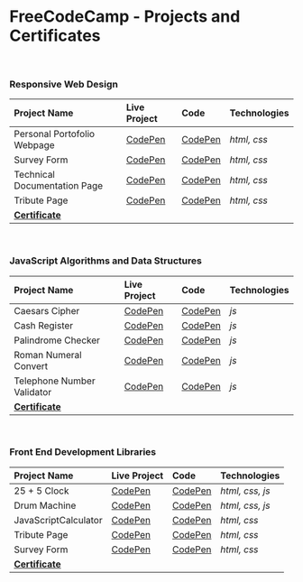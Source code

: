 # FreeCodeCamp - Projects and Certificates

<br>

 ### Responsive Web Design
| Project Name                  | Live Project                                        | Code                                                | Technologies |
| :---                          | :--                                                 | :---                                                | :---         |
| Personal Portofolio Webpage  |[CodePen](https://codepen.io/Danut-Nanu/full/rNZOxGx) | [CodePen](https://codepen.io/Danut-Nanu/pen/rNZOxGx) | *html, css*  |
| Survey Form                  |[CodePen](https://codepen.io/Danut-Nanu/full/yLxyEMP) | [CodePen](https://codepen.io/Danut-Nanu/pen/yLxyEMP) | *html, css*  |
| Technical Documentation Page |[CodePen](https://codepen.io/Danut-Nanu/full/xxabzdm) | [CodePen](https://codepen.io/Danut-Nanu/pen/xxabzdm) | *html, css*  |
| Tribute Page                 |[CodePen](https://codepen.io/Danut-Nanu/full/PoBVxbp) | [CodePen](https://codepen.io/Danut-Nanu/pen/PoBVxbp) | *html, css*  |
| **[Certificate](https://www.freecodecamp.org/certification/danutnanu/responsive-web-design)** ||||

<br>

 ### JavaScript Algorithms and Data Structures
| Project Name                  | Live Project                                        | Code                                                | Technologies |
| :---                          | :--                                                 | :---                                                | :---         |
| Caesars Cipher                |[CodePen](https://codepen.io/Danut-Nanu/full/zYMKELQ) | [CodePen](https://codepen.io/Danut-Nanu/pen/zYMKELQ) | *js*  |
| Cash Register                 |[CodePen](https://codepen.io/Danut-Nanu/full/YzRGrRW) | [CodePen](https://codepen.io/Danut-Nanu/pen/YzRGrRW) | *js*  | 
| Palindrome Checker            |[CodePen](https://codepen.io/Danut-Nanu/full/ZEmpXmw) | [CodePen](https://codepen.io/Danut-Nanu/pen/ZEmpXmw) | *js*  |
| Roman Numeral Convert         |[CodePen](https://codepen.io/Danut-Nanu/full/GRwjMPm) | [CodePen](https://codepen.io/Danut-Nanu/pen/GRwjMPm) | *js*  |
| Telephone Number Validator    |[CodePen](https://codepen.io/Danut-Nanu/full/MWzjEZZ) | [CodePen](https://codepen.io/Danut-Nanu/pen/MWzjEZZ) | *js*  |
| **[Certificate](https://www.freecodecamp.org/certification/danutnanu/javascript-algorithms-and-data-structures)** ||||

<br>

 ### Front End Development Libraries
| Project Name                 | Live Project                                        | Code                                                | Technologies |
| :---                         | :--                                                 | :---                                                | :---         |
| 25 + 5 Clock                 |[CodePen](https://codepen.io/Danut-Nanu/full/MWzwYLY) | [CodePen](https://codepen.io/Danut-Nanu/pen/MWzwYLY) | *html, css, js*  |
| Drum Machine                 |[CodePen](https://codepen.io/Danut-Nanu/full/KKGLmJL) | [CodePen](https://codepen.io/Danut-Nanu/pen/KKGLmJL) | *html, css, js*  |
| JavaScriptCalculator         |[CodePen](https://codepen.io/Danut-Nanu/full/xxabzdm) | [CodePen](https://codepen.io/Danut-Nanu/pen/xxabzdm) | *html, css*  |
| Tribute Page                 |[CodePen](https://codepen.io/Danut-Nanu/full/PoBVxbp) | [CodePen](https://codepen.io/Danut-Nanu/pen/PoBVxbp) | *html, css*  |
| Survey Form                  |[CodePen](https://codepen.io/Danut-Nanu/full/yLxyEMP) | [CodePen](https://codepen.io/Danut-Nanu/pen/yLxyEMP) | *html, css*  |
| **[Certificate](https://www.freecodecamp.org/certification/danutnanu/front-end-development-libraries)** ||||

<br>
